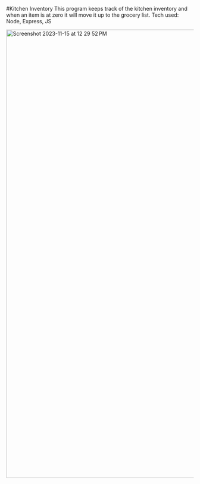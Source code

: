 #Kitchen Inventory
This program keeps track of the kitchen inventory and when an item is at zero it will move it up to the grocery list. Tech used: Node, Express, JS

<img width="1202" alt="Screenshot 2023-11-15 at 12 29 52 PM" src="https://github.com/kezthom/personal-express/assets/137250400/3bbbb34f-2427-498a-9739-0ad907ae17f1">

